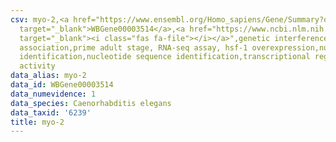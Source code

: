 ```yaml
---
csv: myo-2,<a href="https://www.ensembl.org/Homo_sapiens/Gene/Summary?db=core;g=WBGene00003514"
  target="_blank">WBGene00003514</a>,<a href="https://www.ncbi.nlm.nih.gov/pubmed/30894454"
  target="_blank"><i class="fas fa-file"></i></a>",genetic interference,functional
  association,prime adult stage, RNA-seq assay, hsf-1 overexpression,nucleotide sequence
  identification,nucleotide sequence identification,transcriptional regulation,up-regulates
  activity
data_alias: myo-2
data_id: WBGene00003514
data_numevidence: 1
data_species: Caenorhabditis elegans
data_taxid: '6239'
title: myo-2
---
```

